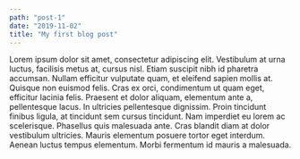 ```yaml
---
path: "post-1"
date: "2019-11-02"
title: "My first blog post"
---
```

Lorem ipsum dolor sit amet, consectetur adipiscing elit. Vestibulum at urna luctus, facilisis metus at, cursus nisl. Etiam suscipit nibh id pharetra accumsan. Nullam efficitur vulputate quam, et eleifend sapien mollis at. Quisque non euismod felis. Cras ex orci, condimentum ut quam eget, efficitur lacinia felis. Praesent et dolor aliquam, elementum ante a, pellentesque lacus. In ultricies pellentesque dignissim. Proin tincidunt finibus ligula, at tincidunt sem cursus tincidunt. Nam imperdiet eu lorem ac scelerisque. Phasellus quis malesuada ante. Cras blandit diam at dolor vestibulum ultricies. Mauris elementum posuere tortor eget interdum. Aenean luctus tempus elementum. Morbi fermentum id mauris a malesuada.
